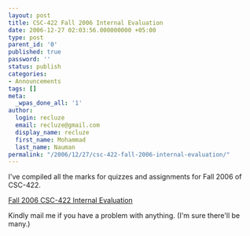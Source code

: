 ```yaml
---
layout: post
title: CSC-422 Fall 2006 Internal Evaluation
date: 2006-12-27 02:03:56.000000000 +05:00
type: post
parent_id: '0'
published: true
password: ''
status: publish
categories:
- Announcements
tags: []
meta:
  _wpas_done_all: '1'
author:
  login: recluze
  email: recluze@gmail.com
  display_name: recluze
  first_name: Mohammad
  last_name: Nauman
permalink: "/2006/12/27/csc-422-fall-2006-internal-evaluation/"
---
```

I've compiled&nbsp;all the marks for quizzes and assignments for Fall 2006 of CSC-422.

[Fall 2006 CSC-422 Internal Evaluation](http://recluzepage.googlepages.com/City422F06IE.pdf)

Kindly mail me if&nbsp;you have a problem with&nbsp;anything. (I'm sure there'll be many.)

